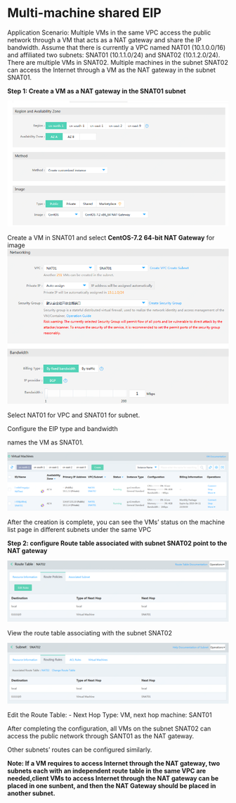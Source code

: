 # **Multi-machine shared EIP**

Application Scenario: Multiple VMs in the same VPC access the public network through a VM that acts as a NAT gateway and share the IP bandwidth. Assume that there is currently a VPC named NAT01 (10.1.0.0/16) and affiliated two subnets: SNAT01 (10.1.1.0/24) and SNAT02 (10.1.2.0/24). There are multiple VMs in SNAT02. Multiple machines in the subnet SNAT02 can access the Internet through a VM as the NAT gateway in the subnet SNAT01.

**Step 1: Create a VM as a NAT gateway in the SNAT01 subnet**

![](/image/Networking/Virtual-Private-Cloud/Getting-Started/Muitiple-Virtual-Machine-Use-Shared-IpAddress/Step1-1.png)



Create a VM in SNAT01 and select **CentOS-7.2 64-bit NAT Gateway** for image
![](/image/Networking/Virtual-Private-Cloud/Getting-Started/Muitiple-Virtual-Machine-Use-Shared-IpAddress/Step1-2.png)



Select NAT01 for VPC and SNAT01 for subnet.

Configure the EIP type and bandwidth

names the VM as SNAT01.

![](/image/Networking/Virtual-Private-Cloud/Getting-Started/Muitiple-Virtual-Machine-Use-Shared-IpAddress/Step1-3.png)



After the creation is complete, you can see the VMs’ status on the machine list page in different subnets under the same VPC 



**Step 2: configure Route table associated with subnet SNAT02 point to the NAT gateway**

![](/image/Networking/Virtual-Private-Cloud/Getting-Started/Muitiple-Virtual-Machine-Use-Shared-IpAddress/Step2-1.png)



View the route table associating with the subnet SNAT02

![](/image/Networking/Virtual-Private-Cloud/Getting-Started/Muitiple-Virtual-Machine-Use-Shared-IpAddress/Step2-2.png)



Edit the Route Table: - Next Hop Type: VM, next hop machine: SANT01

After completing the configuration, all VMs on the subnet SNAT02 can access the public network through SANT01 as the NAT gateway.

Other subnets’ routes can be configured similarly.

**Note: If a VM requires to access Internet through the NAT gateway, two subnets each with an independent route table in the same VPC are needed,client VMs to access Internet through the NAT gateway can be placed in one sunbent, and then the NAT Gateway should be placed in another subnet.**